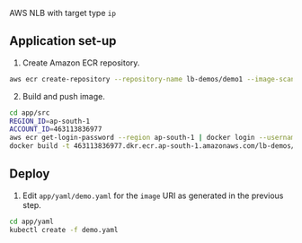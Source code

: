 
AWS NLB with target type `ip`

## Application set-up

1. Create Amazon ECR repository.

```bash
aws ecr create-repository --repository-name lb-demos/demo1 --image-scanning-configuration scanOnPush=true --tags Key=project,Value=eks-saga Key=projectType,Value=demo --query 'repository.repositoryArn' --output text
```

2. Build and push image.

```bash
cd app/src
REGION_ID=ap-south-1
ACCOUNT_ID=463113836977
aws ecr get-login-password --region ap-south-1 | docker login --username AWS --password-stdin 463113836977.dkr.ecr.ap-south-1.amazonaws.com
docker build -t 463113836977.dkr.ecr.ap-south-1.amazonaws.com/lb-demos/demo1:latest . && docker push 463113836977.dkr.ecr.ap-south-1.amazonaws.com/lb-demos/demo1:latest
```

## Deploy

1. Edit `app/yaml/demo.yaml` for the `image` URI as generated in the previous step.

```bash
cd app/yaml
kubectl create -f demo.yaml
```
